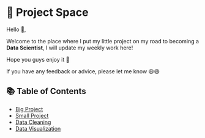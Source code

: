 # 💪 Project Space

Hello 👋, 

Welcome to the place where I put my little project on my road to becoming a **Data Scientist**, I will update my weekly work here!

Hope you guys enjoy it 🙏

If you have any feedback or advice, please let me know 😃😃

## 📚 Table of Contents

- [Big Project](https://github.com/hieucabo/Project/tree/main/Big%20Projects)
- [Small Project](https://github.com/hieucabo/Project/tree/main/Python%20Small%20Projects)
- [Data Cleaning](https://github.com/hieucabo/Selfstudy-Project/tree/main/Data%20Cleaning)
- [Data Visualization](https://github.com/hieucabo/Selfstudy-Project/tree/main/Data%20Visualization)
